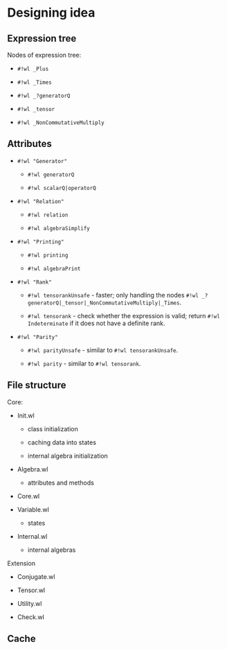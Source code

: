 # Designing idea


## Expression tree

Nodes of expression tree:

* `#!wl _Plus`

* `#!wl _Times`

* `#!wl _?generatorQ`

* `#!wl _tensor`

* `#!wl _NonCommutativeMultiply`


## Attributes

* `#!wl "Generator"`

    * `#!wl generatorQ`

    * `#!wl scalarQ|operatorQ`

* `#!wl "Relation"`

    * `#!wl relation`

    * `#!wl algebraSimplify`

* `#!wl "Printing"`

    * `#!wl printing`

    * `#!wl algebraPrint`

* `#!wl "Rank"`

    * `#!wl tensorankUnsafe` - faster; only handling the nodes `#!wl _?generatorQ|_tensor|_NonCommutativeMultiply|_Times`.

    * `#!wl tensorank` - check whether the expression is valid; return `#!wl Indeterminate` if it does not have a definite rank.

* `#!wl "Parity"`

    * `#!wl parityUnsafe` - similar to `#!wl tensorankUnsafe`.

    * `#!wl parity` - similar to `#!wl tensorank`.


## File structure

Core:

* Init.wl

    * class initialization

    * caching data into states

    * internal algebra initialization

* Algebra.wl

    * attributes and methods

* Core.wl

* Variable.wl

    * states

* Internal.wl

    * internal algebras

Extension

* Conjugate.wl

* Tensor.wl

* Utility.wl

* Check.wl


## Cache
